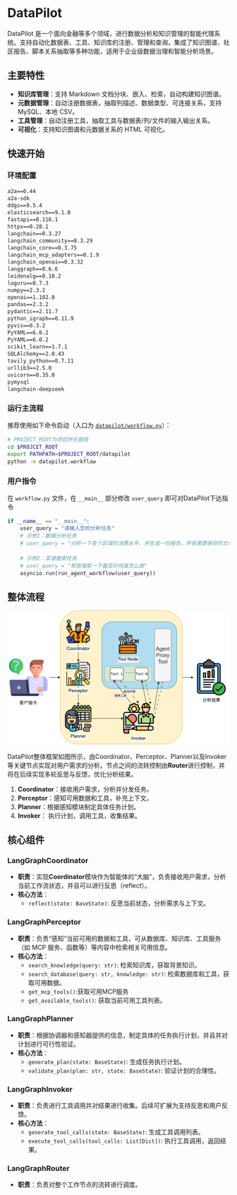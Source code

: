 # DataPilot

DataPilot 是一个面向金融等多个领域，进行数据分析和知识管理的智能代理系统。支持自动化数据表、工具、知识库的注册、管理和查询，集成了知识图谱、社区报告、脚本关系抽取等多种功能，适用于企业级数据治理和智能分析场景。

## 主要特性

- **知识库管理**：支持 Markdown 文档分块、嵌入、检索，自动构建知识图谱。
- **元数据管理**：自动注册数据表，抽取列描述、数据类型、可连接关系，支持 MySQL、本地 CSV。
- **工具管理**：自动注册工具，抽取工具与数据表/列/文件的输入输出关系。
- **可视化**：支持知识图谱和元数据关系的 HTML 可视化。

## 快速开始

### **环境配置**

``` 
a2a==0.44
a2a-sdk
ddgs==9.5.4
elasticsearch==9.1.0
fastapi==0.116.1
httpx==0.28.1
langchain==0.3.27
langchain_community==0.3.29
langchain_core==0.3.75
langchain_mcp_adapters==0.1.9
langchain_openai==0.3.32
langgraph==0.6.6
leidenalg==0.10.2
loguru==0.7.3
numpy==2.3.2
openai==1.102.0
pandas==2.3.2
pydantic==2.11.7
python_igraph==0.11.9
pyvis==0.3.2
PyYAML==6.0.2
PyYAML==6.0.2
scikit_learn==1.7.1
SQLAlchemy==2.0.43
tavily_python==0.7.11
urllib3==2.5.0
uvicorn==0.35.0
pymysql
langchain-deepseek
```

### **运行主流程**

推荐使用如下命令启动（入口为 [`datapilot/workflow.py`](datapilot/workflow.py)）：

``` bash
# PROJECT_ROOT为项目所在路径
cd $PROJCET_ROOT
export PATHPATH=$PROJECT_ROOT/datapilot
python -m datapilot.workflow
```

### **用户指令**

在 `workflow.py` 文件，在 `__main__` 部分修改 `user_query` 即可对DataPilot下达指令

``` python
if __name__ == "__main__":
    user_query = "请输入您的分析任务"
    # 示例1：数据分析任务
    # user_query = "分析一下各个区域的消费水平，并生成一份报告。所有需要保存的文件都放在 /data1/agent/machengyuan/intermediate_res3 路径下"
    
    # 示例2：菜谱搜索任务
    # user_query = "帮我搜索一下番茄炒鸡蛋怎么做"
    asyncio.run(run_agent_workflow(user_query))
```


## 整体流程

![流程图](./v1.png)

DataPilot整体框架如图所示，由Coordinator、Perceptor、Planner以及Invoker等关键节点实现对用户需求的分析。节点之间的流转控制由**Router**进行控制，并将在后续实现多轮反思与反馈，优化分析结果。

1. **Coordinator**：接收用户需求，分析并分发任务。
2. **Perceptor**：感知可用数据和工具，补充上下文。
3. **Planner**：根据感知模块制定具体任务计划。
4. **Invoker**： 执行计划，调用工具，收集结果。

## 核心组件

### LangGraphCoordinator

- **职责**：实现**Coordinator**模块作为智能体的“大脑”，负责接收用户需求，分析当前工作流状态，并且可以进行反思（reflect）。
- **核心方法**：
    - `reflect(state: BaseState)`: 反思当前状态，分析需求与上下文。

### LangGraphPerceptor

- **职责**：负责“感知”当前可用的数据和工具，可从数据库、知识库、工具服务（如 MCP 服务、函数等）等内容中检索相关可用信息。
- **核心方法**：
    - `search_knowledge(query: str)`: 检索知识库，获取背景知识。
    - `search_database(query: str, knowledge: str)`: 检索数据库和工具，获取可用数据。
    - `get_mcp_tools()`:获取可用MCP服务
    - `get_available_tools()`: 获取当前可用工具列表。

### LangGraphPlanner

- **职责**：根据协调器和感知器提供的信息，制定具体的任务执行计划，并且并对计划进行可行性验证。
- **核心方法**：
    - `generate_plan(state: BaseState)`: 生成任务执行计划。
    - `validate_plan(plan: str, state: BaseState)`: 验证计划的合理性。

### LangGraphInvoker

- **职责**：负责进行工具调用并对结果进行收集。后续可扩展为支持反思和用户反馈。
- **核心方法**：
    - `generate_tool_calls(state: BaseState)`: 生成工具调用列表。
    - `execute_tool_calls(tool_calls: List[Dict])`: 执行工具调用，返回结果。



### LangGraphRouter

- **职责**：负责对整个工作节点的流转进行调度。

